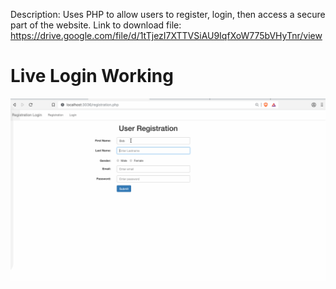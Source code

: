 Description: Uses PHP to allow users to register, login, then access a secure part of the website.
Link to download file: https://drive.google.com/file/d/1tTjezI7XTTVSiAU9IqfXoW775bVHyTnr/view
<br/>
<h1>Live Login Working</h1>
<img src="login.gif"/>
